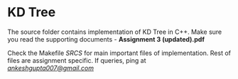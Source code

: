 # KD Tree

The source folder contains implementation of KD Tree in C++. Make sure you read the supporting documents - **Assignment 3 (updated).pdf**

Check the Makefile *SRCS* for main important files of implementation. Rest of files are assignment specific. If queries, ping at *ankeshgupta007@gmail.com*